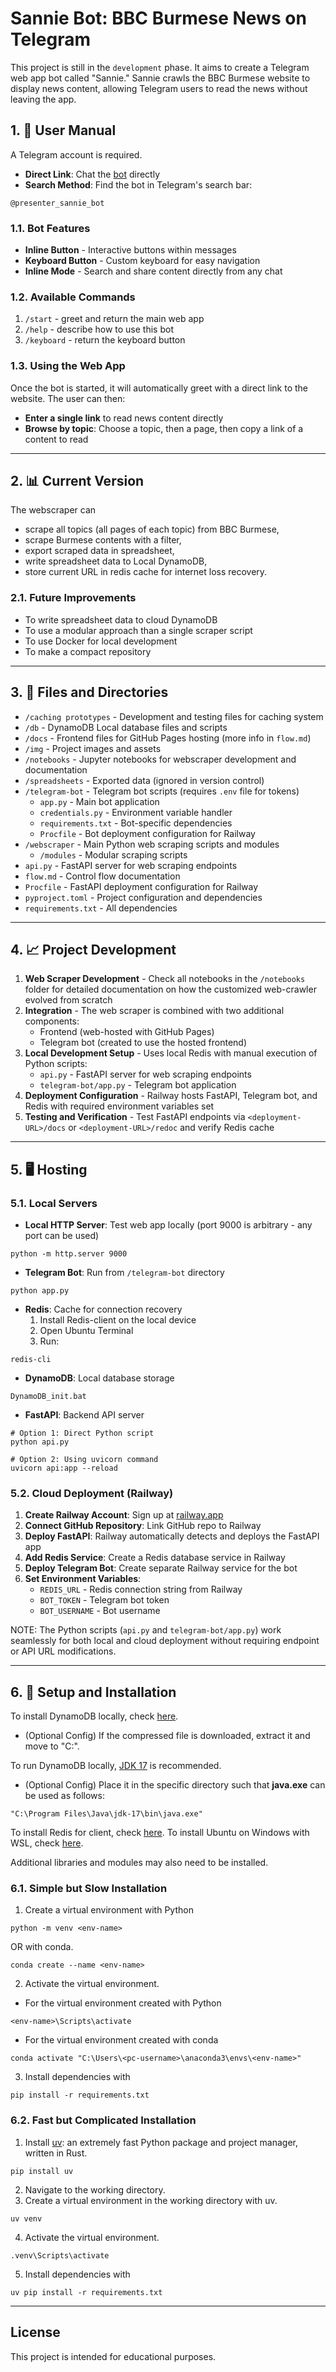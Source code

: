 # Sannie Bot: BBC Burmese News on Telegram

This project is still in the `development` phase. It aims to create a Telegram web app bot called "Sannie." Sannie crawls the BBC Burmese website to display news content, allowing Telegram users to read the news without leaving the app.

## 1. 🚀 User Manual

A Telegram account is required.
- **Direct Link**: Chat the [bot](http://t.me/presenter_sannie_bot) directly
- **Search Method**: Find the bot in Telegram's search bar:
```console
@presenter_sannie_bot
```

### 1.1. Bot Features

- **Inline Button** - Interactive buttons within messages
- **Keyboard Button** - Custom keyboard for easy navigation  
- **Inline Mode** - Search and share content directly from any chat

### 1.2. Available Commands

1. `/start` - greet and return the main web app
2. `/help` - describe how to use this bot
3. `/keyboard` - return the keyboard button

### 1.3. Using the Web App

Once the bot is started, it will automatically greet with a direct link to the website.
The user can then:
- **Enter a single link** to read news content directly
- **Browse by topic**: Choose a topic, then a page, then copy a link of a content to read

***

## 2. 📊 Current Version

The webscraper can
- scrape all topics (all pages of each topic) from BBC Burmese,
- scrape Burmese contents with a filter,
- export scraped data in spreadsheet,
- write spreadsheet data to Local DynamoDB,
- store current URL in redis cache for internet loss recovery.

### 2.1. Future Improvements

- To write spreadsheet data to cloud DynamoDB
- To use a modular approach than a single scraper script
- To use Docker for local development
- To make a compact repository

***

## 3. 📁 Files and Directories

- `/caching prototypes` - Development and testing files for caching system
- `/db` - DynamoDB Local database files and scripts
- `/docs` - Frontend files for GitHub Pages hosting (more info in `flow.md`)
- `/img` - Project images and assets
- `/notebooks` - Jupyter notebooks for webscraper development and documentation
- `/spreadsheets` - Exported data (ignored in version control)
- `/telegram-bot` - Telegram bot scripts (requires `.env` file for tokens)
  - `app.py` - Main bot application
  - `credentials.py` - Environment variable handler
  - `requirements.txt` - Bot-specific dependencies
  - `Procfile` - Bot deployment configuration for Railway
- `/webscraper` - Main Python web scraping scripts and modules
  - `/modules` - Modular scraping scripts
- `api.py` - FastAPI server for web scraping endpoints
- `flow.md` - Control flow documentation
- `Procfile` - FastAPI deployment configuration for Railway
- `pyproject.toml` - Project configuration and dependencies
- `requirements.txt` - All dependencies

***

## 4. 📈 Project Development

1. **Web Scraper Development** - Check all notebooks in the `/notebooks` folder for detailed documentation on how the customized web-crawler evolved from scratch
2. **Integration** - The web scraper is combined with two additional components:
   - Frontend (web-hosted with GitHub Pages)
   - Telegram bot (created to use the hosted frontend)
3. **Local Development Setup** - Uses local Redis with manual execution of Python scripts:
   - `api.py` - FastAPI server for web scraping endpoints
   - `telegram-bot/app.py` - Telegram bot application
4. **Deployment Configuration** - Railway hosts FastAPI, Telegram bot, and Redis with required environment variables set
5. **Testing and Verification** - Test FastAPI endpoints via `<deployment-URL>/docs` or `<deployment-URL>/redoc` and verify Redis cache

***

## 5. 🖥️ Hosting

### 5.1. Local Servers

- **Local HTTP Server**: Test web app locally (port 9000 is arbitrary - any port can be used)
```console
python -m http.server 9000
```
- **Telegram Bot**: Run from `/telegram-bot` directory
```console
python app.py
```
- **Redis**: Cache for connection recovery
  1. Install Redis-client on the local device
  2. Open Ubuntu Terminal
  3. Run:
```console
redis-cli
```
- **DynamoDB**: Local database storage
```console
DynamoDB_init.bat
```
- **FastAPI**: Backend API server
```console
# Option 1: Direct Python script
python api.py

# Option 2: Using uvicorn command
uvicorn api:app --reload
```

### 5.2. Cloud Deployment (Railway)

1. **Create Railway Account**: Sign up at [railway.app](https://railway.app)
2. **Connect GitHub Repository**: Link GitHub repo to Railway
3. **Deploy FastAPI**: Railway automatically detects and deploys the FastAPI app
4. **Add Redis Service**: Create a Redis database service in Railway
5. **Deploy Telegram Bot**: Create separate Railway service for the bot
6. **Set Environment Variables**:
   - `REDIS_URL` - Redis connection string from Railway
   - `BOT_TOKEN` - Telegram bot token
   - `BOT_USERNAME` - Bot username

NOTE: The Python scripts (`api.py` and `telegram-bot/app.py`) work seamlessly for both local and cloud deployment without requiring endpoint or API URL modifications.

***

## 6. 🔧 Setup and Installation

To install DynamoDB locally, check [here](https://docs.aws.amazon.com/amazondynamodb/latest/developerguide/DynamoDBLocal.DownloadingAndRunning.html).

- (Optional Config) If the compressed file is downloaded, extract it and move to "C:".

To run DynamoDB locally, [JDK 17](https://www.oracle.com/java/technologies/downloads/#java17) is recommended.

- (Optional Config) Place it in the specific directory such that **java.exe** can be used as follows: 
```console
"C:\Program Files\Java\jdk-17\bin\java.exe"
```

To install Redis for client, check [here](https://redis.io/docs/latest/operate/oss_and_stack/install/install-redis/).
To install Ubuntu on Windows with WSL, check [here](https://learn.microsoft.com/en-us/windows/wsl/install).

Additional libraries and modules may also need to be installed.

### 6.1. Simple but Slow Installation

1. Create a virtual environment with Python
```console
python -m venv <env-name>
```
OR with conda.
```console
conda create --name <env-name>
```
2. Activate the virtual environment.
- For the virtual environment created with Python
```console
<env-name>\Scripts\activate
```
- For the virtual environment created with conda
```console
conda activate "C:\Users\<pc-username>\anaconda3\envs\<env-name>"
```
3. Install dependencies with
```console
pip install -r requirements.txt
```

### 6.2. Fast but Complicated Installation

1. Install [uv](https://github.com/astral-sh/uv): an extremely fast Python package and project manager, written in Rust.
```console
pip install uv
```
2. Navigate to the working directory.
3. Create a virtual environment in the working directory with uv.
```console
uv venv
```
4. Activate the virtual environment.
```console
.venv\Scripts\activate
```
5. Install dependencies with
```console
uv pip install -r requirements.txt
```

***

## License
This project is intended for educational purposes.
